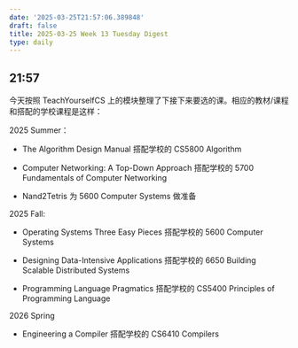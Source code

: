 ```yaml
---
date: '2025-03-25T21:57:06.389848'
draft: false
title: 2025-03-25 Week 13 Tuesday Digest
type: daily
---
```


## 21:57

今天按照 TeachYourselfCS 上的模块整理了下接下来要选的课。相应的教材/课程和搭配的学校课程是这样：


2025 Summer：

- The Algorithm Design Manual 搭配学校的 CS5800 Algorithm

- Computer Networking: A Top-Down Approach  搭配学校的 5700 Fundamentals of Computer Networking

- Nand2Tetris 为 5600 Computer Systems 做准备


2025 Fall:

- Operating Systems Three Easy Pieces 搭配学校的 5600 Computer Systems

- Designing Data-Intensive Applications 搭配学校的 6650 Building Scalable Distributed Systems

- Programming Language Pragmatics 搭配学校的 CS5400 Principles of Programming Language


2026 Spring

- Engineering a Compiler 搭配学校的 CS6410 Compilers

